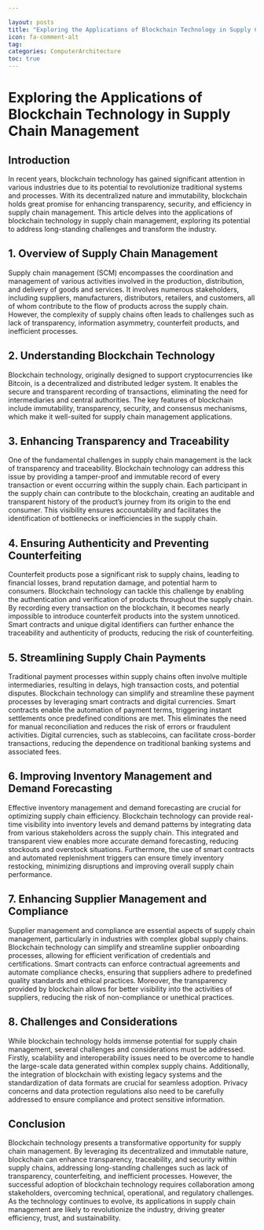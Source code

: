 ```yaml
---

layout: posts
title: "Exploring the Applications of Blockchain Technology in Supply Chain Management"
icon: fa-comment-alt
tag:      
categories: ComputerArchitecture
toc: true
---
```




# Exploring the Applications of Blockchain Technology in Supply Chain Management

## Introduction

In recent years, blockchain technology has gained significant attention in various industries due to its potential to revolutionize traditional systems and processes. With its decentralized nature and immutability, blockchain holds great promise for enhancing transparency, security, and efficiency in supply chain management. This article delves into the applications of blockchain technology in supply chain management, exploring its potential to address long-standing challenges and transform the industry.

## 1. Overview of Supply Chain Management

Supply chain management (SCM) encompasses the coordination and management of various activities involved in the production, distribution, and delivery of goods and services. It involves numerous stakeholders, including suppliers, manufacturers, distributors, retailers, and customers, all of whom contribute to the flow of products across the supply chain. However, the complexity of supply chains often leads to challenges such as lack of transparency, information asymmetry, counterfeit products, and inefficient processes.

## 2. Understanding Blockchain Technology

Blockchain technology, originally designed to support cryptocurrencies like Bitcoin, is a decentralized and distributed ledger system. It enables the secure and transparent recording of transactions, eliminating the need for intermediaries and central authorities. The key features of blockchain include immutability, transparency, security, and consensus mechanisms, which make it well-suited for supply chain management applications.

## 3. Enhancing Transparency and Traceability

One of the fundamental challenges in supply chain management is the lack of transparency and traceability. Blockchain technology can address this issue by providing a tamper-proof and immutable record of every transaction or event occurring within the supply chain. Each participant in the supply chain can contribute to the blockchain, creating an auditable and transparent history of the product’s journey from its origin to the end consumer. This visibility ensures accountability and facilitates the identification of bottlenecks or inefficiencies in the supply chain.

## 4. Ensuring Authenticity and Preventing Counterfeiting

Counterfeit products pose a significant risk to supply chains, leading to financial losses, brand reputation damage, and potential harm to consumers. Blockchain technology can tackle this challenge by enabling the authentication and verification of products throughout the supply chain. By recording every transaction on the blockchain, it becomes nearly impossible to introduce counterfeit products into the system unnoticed. Smart contracts and unique digital identifiers can further enhance the traceability and authenticity of products, reducing the risk of counterfeiting.

## 5. Streamlining Supply Chain Payments

Traditional payment processes within supply chains often involve multiple intermediaries, resulting in delays, high transaction costs, and potential disputes. Blockchain technology can simplify and streamline these payment processes by leveraging smart contracts and digital currencies. Smart contracts enable the automation of payment terms, triggering instant settlements once predefined conditions are met. This eliminates the need for manual reconciliation and reduces the risk of errors or fraudulent activities. Digital currencies, such as stablecoins, can facilitate cross-border transactions, reducing the dependence on traditional banking systems and associated fees.

## 6. Improving Inventory Management and Demand Forecasting

Effective inventory management and demand forecasting are crucial for optimizing supply chain efficiency. Blockchain technology can provide real-time visibility into inventory levels and demand patterns by integrating data from various stakeholders across the supply chain. This integrated and transparent view enables more accurate demand forecasting, reducing stockouts and overstock situations. Furthermore, the use of smart contracts and automated replenishment triggers can ensure timely inventory restocking, minimizing disruptions and improving overall supply chain performance.

## 7. Enhancing Supplier Management and Compliance

Supplier management and compliance are essential aspects of supply chain management, particularly in industries with complex global supply chains. Blockchain technology can simplify and streamline supplier onboarding processes, allowing for efficient verification of credentials and certifications. Smart contracts can enforce contractual agreements and automate compliance checks, ensuring that suppliers adhere to predefined quality standards and ethical practices. Moreover, the transparency provided by blockchain allows for better visibility into the activities of suppliers, reducing the risk of non-compliance or unethical practices.

## 8. Challenges and Considerations

While blockchain technology holds immense potential for supply chain management, several challenges and considerations must be addressed. Firstly, scalability and interoperability issues need to be overcome to handle the large-scale data generated within complex supply chains. Additionally, the integration of blockchain with existing legacy systems and the standardization of data formats are crucial for seamless adoption. Privacy concerns and data protection regulations also need to be carefully addressed to ensure compliance and protect sensitive information.

## Conclusion

Blockchain technology presents a transformative opportunity for supply chain management. By leveraging its decentralized and immutable nature, blockchain can enhance transparency, traceability, and security within supply chains, addressing long-standing challenges such as lack of transparency, counterfeiting, and inefficient processes. However, the successful adoption of blockchain technology requires collaboration among stakeholders, overcoming technical, operational, and regulatory challenges. As the technology continues to evolve, its applications in supply chain management are likely to revolutionize the industry, driving greater efficiency, trust, and sustainability.